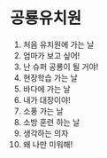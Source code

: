 # 공룡유치원
1. 처음 유치원에 가는 날
2. 엄마가 보고 싶어!
3. 난 슈퍼 공룡이 될 거야!
4. 현장학습 가는 날
5. 바다에 가는 날
6. 내가 대장이야!
7. 소풍 가는 날
8. 소방 훈련 하는 날
9. 생각하는 의자
10. 왜 나만 미워해!
